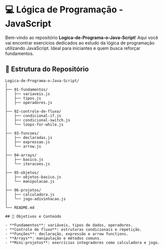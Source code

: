 # 💻 Lógica de Programação - JavaScript

Bem-vindo ao repositório **Logica-de-Programa-o-Java-Script**! Aqui você vai encontrar exercícios dedicados ao estudo da lógica de programação utilizando JavaScript. Ideal para iniciantes e quem busca reforçar fundamentos.

## 📂 Estrutura do Repositório

```text
Logica-de-Programa-o-Java-Script/
│
├── 01-fundamentos/
│   ├── variaveis.js
│   ├── tipos.js
│   ├── operadores.js
│
├── 02-controle-de-fluxo/
│   ├── condicional-if.js
│   ├── condicional-switch.js
│   └── loops-for-while.js
│
├── 03-funcoes/
│   ├── declaradas.js
│   ├── expressao.js
│   └── arrow.js
│
├── 04-arrays/
│   ├── basico.js
│   └── iteracoes.js
│
├── 05-objetos/
│   ├── objetos-basico.js
│   └── manipulacao.js
│
├── 06-projetos/
│   ├── calculadora.js
│   └── jogo-adivinhacao.js
│
└── README.md

## 🎯 Objetivos e Conteúdo

- **Fundamentos**: variáveis, tipos de dados, operadores.
- **Controle de fluxo**: estruturas condicionais e repetição.
- **Funções**: declaração, expressão e arrow functions.
- **Arrays**: manipulação e métodos comuns.
- **Mini-projetos**: exercícios integradores como calculadora e jogo.
